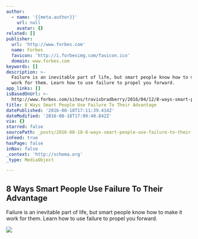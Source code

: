 ```yaml
---
author:
  - name: '{{meta.author}}'
    url: null
    avatar: {}
related: []
publisher:
  url: 'http://www.forbes.com'
  name: Forbes
  favicon: 'http://i.forbesimg.com/favicon.ico'
  domain: www.forbes.com
keywords: []
description: >-
  Failure is an inevitable part of life, but smart people know how to make it
  work for them. Learn how to use failure to propel you forward.
app_links: []
isBasedOnUrl: >-
  http://www.forbes.com/sites/travisbradberry/2016/04/12/8-ways-smart-people-use-failure-to-their-advantage/#1dc0daf712b8
title: 8 Ways Smart People Use Failure To Their Advantage
datePublished: '2016-08-18T17:11:39.414Z'
dateModified: '2016-08-18T17:09:40.842Z'
via: {}
starred: false
sourcePath: _posts/2016-08-18-8-ways-smart-people-use-failure-to-their-advantage.md
inFeed: true
hasPage: false
inNav: false
_context: 'http://schema.org'
_type: MediaObject

---
```

<article style=""><h1>8 Ways Smart People Use Failure To Their Advantage</h1><p>Failure is an inevitable part of life, but smart people know how to make it work for them. Learn how to use failure to propel you forward.</p><img src="http://blogs-images.forbes.com/travisbradberry/files/2016/04/failure.jpg" /></article>